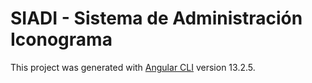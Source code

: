 # SIADI - Sistema de Administración Iconograma

This project was generated with [Angular CLI](https://github.com/angular/angular-cli) version 13.2.5.
